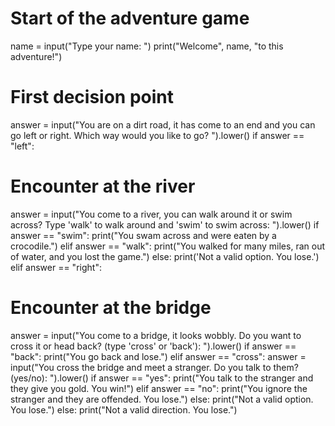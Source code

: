 # Start of the adventure game
name = input("Type your name: ")
print("Welcome", name, "to this adventure!")
# First decision point
answer = input("You are on a dirt road, it has come to an end and you can go left 
or right. Which way would you like to go? ").lower()
if answer == "left":
 # Encounter at the river
 answer = input("You come to a river, you can walk around it or swim across? 
Type 'walk' to walk around and 'swim' to swim across: ").lower()
 if answer == "swim":
 print("You swam across and were eaten by a crocodile.")
 elif answer == "walk":
 print("You walked for many miles, ran out of water, and you lost the 
game.")
 else:
 print('Not a valid option. You lose.')
elif answer == "right":
 # Encounter at the bridge
 answer = input("You come to a bridge, it looks wobbly. Do you want to cross it 
or head back? (type 'cross' or 'back'): ").lower()
 if answer == "back":
 print("You go back and lose.")
 elif answer == "cross":
 answer = input("You cross the bridge and meet a stranger. Do you talk to 
them? (yes/no): ").lower()
 if answer == "yes":
 print("You talk to the stranger and they give you gold. You win!")
 elif answer == "no":
 print("You ignore the stranger and they are offended. You lose.")
 else:
 print("Not a valid option. You lose.")
else:
 print("Not a valid direction. You lose.")
